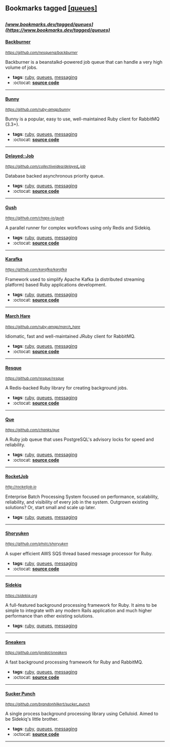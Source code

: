 ## Bookmarks tagged [[queues]](https://www.bookmarks.dev/search?q=[queues])

_<sup><sup>[www.bookmarks.dev/tagged/queues](https://www.bookmarks.dev/tagged/queues)</sup></sup>_
---
#### [Backburner](https://github.com/nesquena/backburner)
_<sup>https://github.com/nesquena/backburner</sup>_

Backburner is a beanstalkd-powered job queue that can handle a very high volume of jobs.
* **tags**: [ruby](../tagged/ruby.md), [queues](../tagged/queues.md), [messaging](../tagged/messaging.md)
* :octocat: **[source code](https://github.com/nesquena/backburner)**
---
#### [Bunny](https://github.com/ruby-amqp/bunny)
_<sup>https://github.com/ruby-amqp/bunny</sup>_

Bunny is a popular, easy to use, well-maintained Ruby client for RabbitMQ (3.3+).
* **tags**: [ruby](../tagged/ruby.md), [queues](../tagged/queues.md), [messaging](../tagged/messaging.md)
* :octocat: **[source code](https://github.com/ruby-amqp/bunny)**
---
#### [Delayed::Job](https://github.com/collectiveidea/delayed_job)
_<sup>https://github.com/collectiveidea/delayed_job</sup>_

Database backed asynchronous priority queue.
* **tags**: [ruby](../tagged/ruby.md), [queues](../tagged/queues.md), [messaging](../tagged/messaging.md)
* :octocat: **[source code](https://github.com/collectiveidea/delayed_job)**
---
#### [Gush](https://github.com/chaps-io/gush)
_<sup>https://github.com/chaps-io/gush</sup>_

A parallel runner for complex workflows using only Redis and Sidekiq.
* **tags**: [ruby](../tagged/ruby.md), [queues](../tagged/queues.md), [messaging](../tagged/messaging.md)
* :octocat: **[source code](https://github.com/chaps-io/gush)**
---
#### [Karafka](https://github.com/karafka/karafka)
_<sup>https://github.com/karafka/karafka</sup>_

Framework used to simplify Apache Kafka (a distributed streaming platform) based Ruby applications development.
* **tags**: [ruby](../tagged/ruby.md), [queues](../tagged/queues.md), [messaging](../tagged/messaging.md)
* :octocat: **[source code](https://github.com/karafka/karafka)**
---
#### [March Hare](https://github.com/ruby-amqp/march_hare)
_<sup>https://github.com/ruby-amqp/march_hare</sup>_

Idiomatic, fast and well-maintained JRuby client for RabbitMQ.
* **tags**: [ruby](../tagged/ruby.md), [queues](../tagged/queues.md), [messaging](../tagged/messaging.md)
* :octocat: **[source code](https://github.com/ruby-amqp/march_hare)**
---
#### [Resque](https://github.com/resque/resque)
_<sup>https://github.com/resque/resque</sup>_

A Redis-backed Ruby library for creating background jobs.
* **tags**: [ruby](../tagged/ruby.md), [queues](../tagged/queues.md), [messaging](../tagged/messaging.md)
* :octocat: **[source code](https://github.com/resque/resque)**
---
#### [Que](https://github.com/chanks/que)
_<sup>https://github.com/chanks/que</sup>_

A Ruby job queue that uses PostgreSQL's advisory locks for speed and reliability.
* **tags**: [ruby](../tagged/ruby.md), [queues](../tagged/queues.md), [messaging](../tagged/messaging.md)
* :octocat: **[source code](https://github.com/chanks/que)**
---
#### [RocketJob](http://rocketjob.io)
_<sup>http://rocketjob.io</sup>_

Enterprise Batch Processing System focused on performance, scalability, reliability, and visibility of every job in the system. Outgrown existing solutions? Or, start small and scale up later.
* **tags**: [ruby](../tagged/ruby.md), [queues](../tagged/queues.md), [messaging](../tagged/messaging.md)
---
#### [Shoryuken](https://github.com/phstc/shoryuken)
_<sup>https://github.com/phstc/shoryuken</sup>_

A super efficient AWS SQS thread based message processor for Ruby.
* **tags**: [ruby](../tagged/ruby.md), [queues](../tagged/queues.md), [messaging](../tagged/messaging.md)
* :octocat: **[source code](https://github.com/phstc/shoryuken)**
---
#### [Sidekiq](https://sidekiq.org)
_<sup>https://sidekiq.org</sup>_

A full-featured background processing framework for Ruby. It aims to be simple to integrate with any modern Rails application and much higher performance than other existing solutions.
* **tags**: [ruby](../tagged/ruby.md), [queues](../tagged/queues.md), [messaging](../tagged/messaging.md)
---
#### [Sneakers](https://github.com/jondot/sneakers)
_<sup>https://github.com/jondot/sneakers</sup>_

A fast background processing framework for Ruby and RabbitMQ.
* **tags**: [ruby](../tagged/ruby.md), [queues](../tagged/queues.md), [messaging](../tagged/messaging.md)
* :octocat: **[source code](https://github.com/jondot/sneakers)**
---
#### [Sucker Punch](https://github.com/brandonhilkert/sucker_punch)
_<sup>https://github.com/brandonhilkert/sucker_punch</sup>_

A single process background processing library using Celluloid. Aimed to be Sidekiq's little brother.
* **tags**: [ruby](../tagged/ruby.md), [queues](../tagged/queues.md), [messaging](../tagged/messaging.md)
* :octocat: **[source code](https://github.com/brandonhilkert/sucker_punch)**
---
